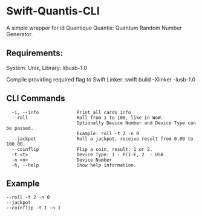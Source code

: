 # Swift-Quantis-CLI

A simple wrapper for id Quantique Quantis: Quantum Random Number Generator.

## Requirements:
System: Unix, Library: libusb-1.0

Compile providing required flag to Swift Linker: swift build -Xlinker -lusb-1.0

## CLI Commands
```
  -i, --info              Print all cards info
  --roll                  Roll from 1 to 100, like in WoW.
                          Optionally Device Number and Device Type can be passed.
                          Example: roll -t 2 -n 0
  --jackpot               Roll a jackpot, receive result from 0.00 to 100.00.
  --coinflip              Flip a coin, result: 1 or 2.
  -t <t>                  Device Type: 1 - PCI-E, 2  - USB
  -n <n>                  Device Number
  -h, --help              Show help information.
```

## Example
```
--roll -t 2 -n 0
--jackpot
--coinflip -t 1 -n 1
```
